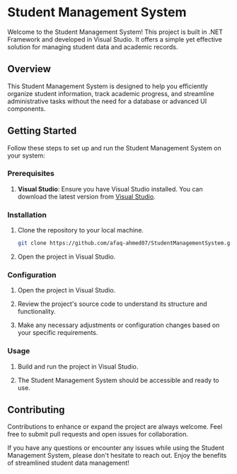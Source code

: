 # Student Management System

Welcome to the Student Management System! This project is built in .NET Framework and developed in Visual Studio. It offers a simple yet effective solution for managing student data and academic records.

## Overview

This Student Management System is designed to help you efficiently organize student information, track academic progress, and streamline administrative tasks without the need for a database or advanced UI components.

## Getting Started

Follow these steps to set up and run the Student Management System on your system:

### Prerequisites

1. **Visual Studio**: Ensure you have Visual Studio installed. You can download the latest version from [Visual Studio](https://visualstudio.microsoft.com/downloads/).

### Installation

1. Clone the repository to your local machine.

    ```bash
    git clone https://github.com/afaq-ahmed07/StudentManagementSystem.git
    ```

2. Open the project in Visual Studio.

### Configuration

1. Open the project in Visual Studio.

2. Review the project's source code to understand its structure and functionality.

3. Make any necessary adjustments or configuration changes based on your specific requirements.

### Usage

1. Build and run the project in Visual Studio.

2. The Student Management System should be accessible and ready to use.

## Contributing

Contributions to enhance or expand the project are always welcome. Feel free to submit pull requests and open issues for collaboration.


If you have any questions or encounter any issues while using the Student Management System, please don't hesitate to reach out. Enjoy the benefits of streamlined student data management!
